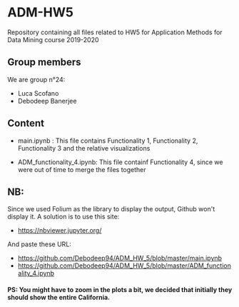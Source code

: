 # ADM-HW5
Repository containing all files related to HW5 for Application Methods for Data Mining course 2019-2020

## Group members

We are group n°24:

- Luca Scofano
- Debodeep Banerjee 

## Content

- main.ipynb : This file contains Functionality 1, Functionality 2, Functionality 3 and the relative visualizations

- ADM_functionality_4.ipynb: This file containf Functionality 4, since we were out of time to merge the files together

## NB:

Since we used Folium as the library to display the output, Github won't display it. A solution is to use this site:
- https://nbviewer.jupyter.org/

And paste these URL:
- https://github.com/Debodeep94/ADM_HW_5/blob/master/main.ipynb 
- https://github.com/Debodeep94/ADM_HW_5/blob/master/ADM_functionality_4.ipynb

#### PS: You might have to zoom in the plots a bit, we decided that initially they should show the entire California.
